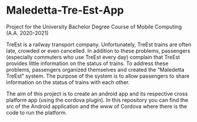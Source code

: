 # Maledetta-Tre-Est-App
Project for the University Bachelor Degree Course of Mobile Computing (A.A. 2020-2021)

TreEst is a railway transport company. Unfortunately, TreEst trains are often late, crowded or even cancelled. 
In addition to these problems, passengers (especially commuters who use TreEst every day) complain that TreEst provides little information on the status of trains.
To address these problems, passengers organized themselves and created the “Maledetta TreEst” system. 
The purpose of the system is to allow passengers to share information on the status of trains with each other.

The aim of this project is to create an android app and its respective cross platform app (using the cordova plugin). 
In this repository you can find the src of the Android application and the www of Cordova where there is the code to run the platform.
